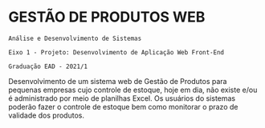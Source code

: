 # GESTÃO DE PRODUTOS WEB

`Análise e Desenvolvimento de Sistemas`

`Eixo 1 - Projeto: Desenvolvimento de Aplicação Web Front-End`

`Graduação EAD - 2021/1`

Desenvolvimento de um sistema web de Gestão de Produtos para pequenas empresas cujo controle de estoque, hoje em dia, não existe e/ou é administrado por meio de planilhas Excel. Os usuários do sistemas poderão fazer o controle de estoque bem como monitorar o prazo de validade dos produtos.
